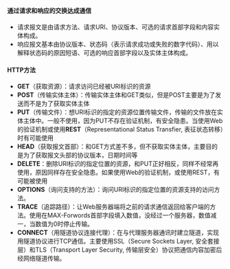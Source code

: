 #### 通过请求和响应的交换达成通信
* 请求报文是由请求方法、请求URI、协议版本、可选的请求首部字段和内容实体构成。
* 响应报文基本由协议版本、状态码（表示请求成功或失败的数字代码）、用以解释状态码的原因短语、可选的响应首部字段以及实体主体构成。

#### HTTP方法
* **GET**（获取资源）：请求访问已经被URI标识的资源
* **POST**（传输实体主体）：传输实体主体和GET类似，但是POST主要是为了发送而不是为了获取实体主体
* **PUT**（传输文件）：想URI标识的指定的资源位置传输文件，传输的文件放在实体主体中。一般不使用，因为PUT不存在验证机制，有安全隐患。当使用Web的验证机制或使用**REST**（Representational Status Transfier, 表征状态转移）时有可能使用
* **HEAD**（获取报文首部）：和GET方式差不多，但不获取实体主体，主要目的是为了获取报文头部的协议版本，日期时间等
* **DELETE**：删除URI标识的指定位置的资源，和PUT正好相反，同样不经常再使用，原因同样存在安全隐患。如果使用Web的验证机制，或使用REST，有可能被使用
* **OPTIONS**（询问支持的方法）：询问URI标识的指定位置的资源支持的访问方法。
* **TRACE**（追踪路径）：让Web服务器端将之前的请求通信返回给客户端的方法。使用在MAX-Forwords首部字段填入数值，没经过一个服务器，数值减一，当数值为0时停止传输。
* **CONNECT**（用隧道协议连接代理）：在与代理服务器通讯时建立隧道，实现用隧道协议进行TCP通信。主要使用SSL（Secure Sockets Layer, 安全套接层）和TLS（Transport Layer Security, 传输层安全）协议把通信内容加密后经网络隧道传输。